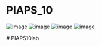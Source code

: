# PIAPS_10
![image](https://github.com/user-attachments/assets/190d1602-d083-4b8d-be93-899c088cde7b)
![image](https://github.com/user-attachments/assets/18db12e3-e677-45d2-9ca6-d3c29f521e4f)
![image](https://github.com/user-attachments/assets/4101ef91-665e-41da-b013-d9c4a5020b60)
![image](https://github.com/user-attachments/assets/ab4308b1-a10d-41eb-ae52-7c10b8a29429)

#   P I A P S 1 0 l a b 
 
 
